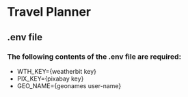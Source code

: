 # Travel Planner

## .env file
### The following contents of the .env file are required:
* WTH_KEY={weatherbit key}
* PIX_KEY={pixabay key}
* GEO_NAME={geonames user-name}
